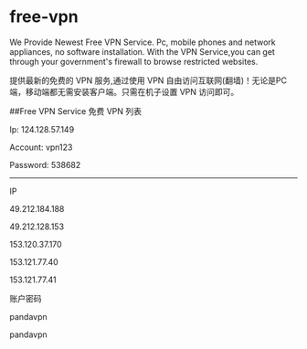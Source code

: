 free-vpn
========

We Provide Newest Free VPN Service. Pc, mobile phones and network appliances, no software installation. With the VPN Service,you can get through your government's firewall to browse restricted websites.

提供最新的免费的 VPN 服务,通过使用 VPN 自由访问互联网(翻墙)！无论是PC端，移动端都无需安装客户端。只需在机子设置 VPN 访问即可。

##Free VPN Service 免费 VPN 列表

Ip: 124.128.57.149

Account: vpn123

Password: 538682

--------------------------
IP

49.212.184.188

49.212.128.153

153.120.37.170

153.121.77.40

153.121.77.41

账户密码 

pandavpn

pandavpn

